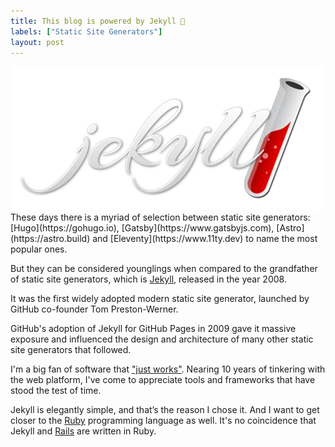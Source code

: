 ```yaml
---
title: This blog is powered by Jekyll 🦾
labels: ["Static Site Generators"]
layout: post
---
```


<img src="/assets/jekyll.webp"  alt="Jekyll" loading="lazy" width="498" height="230" decoding="async">
These days there is a myriad of selection between static site generators: [Hugo](https://gohugo.io), [Gatsby](https://www.gatsbyjs.com), [Astro](https://astro.build) and [Eleventy](https://www.11ty.dev) to name the most popular ones.

But they can be considered younglings when compared to the grandfather of static site generators, which is [Jekyll](https://jekyllrb.com), released in the year 2008.

It was the first widely adopted modern static site generator, launched by GitHub co-founder Tom Preston-Werner.

GitHub's adoption of Jekyll for GitHub Pages in 2009 gave it massive exposure and influenced the design and architecture of many other static site generators that followed.

I'm a big fan of software that ["just works"](https://jekyllrb.com/philosophy/). Nearing 10 years of tinkering with the web platform, I've come to appreciate tools and frameworks that have stood the test of time.

Jekyll is elegantly simple, and that’s the reason I chose it. And I want to get closer to the [Ruby](https://www.ruby-lang.org/en/) programming language as well. It's no coincidence that Jekyll and [Rails](https://rubyonrails.org) are written in Ruby.
